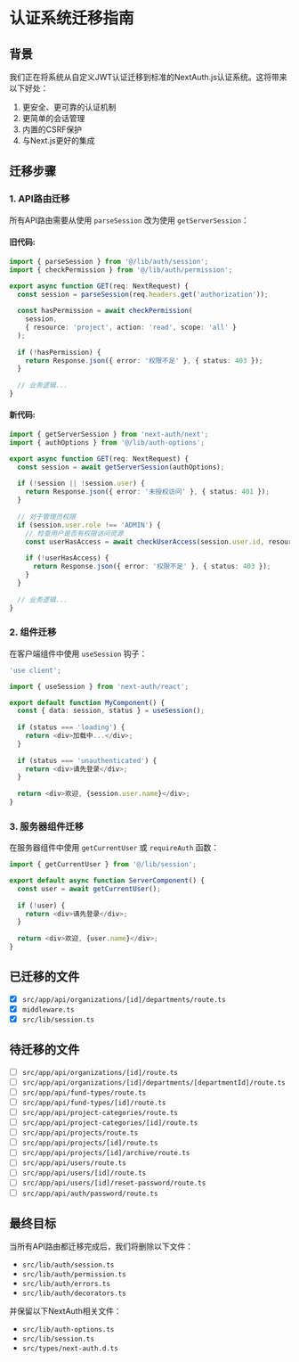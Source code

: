 # 认证系统迁移指南

## 背景

我们正在将系统从自定义JWT认证迁移到标准的NextAuth.js认证系统。这将带来以下好处：

1. 更安全、更可靠的认证机制
2. 更简单的会话管理
3. 内置的CSRF保护
4. 与Next.js更好的集成

## 迁移步骤

### 1. API路由迁移

所有API路由需要从使用 `parseSession` 改为使用 `getServerSession`：

#### 旧代码:

```typescript
import { parseSession } from '@/lib/auth/session';
import { checkPermission } from '@/lib/auth/permission';

export async function GET(req: NextRequest) {
  const session = parseSession(req.headers.get('authorization'));
  
  const hasPermission = await checkPermission(
    session,
    { resource: 'project', action: 'read', scope: 'all' }
  );
  
  if (!hasPermission) {
    return Response.json({ error: '权限不足' }, { status: 403 });
  }
  
  // 业务逻辑...
}
```

#### 新代码:

```typescript
import { getServerSession } from 'next-auth/next';
import { authOptions } from '@/lib/auth-options';

export async function GET(req: NextRequest) {
  const session = await getServerSession(authOptions);
  
  if (!session || !session.user) {
    return Response.json({ error: '未授权访问' }, { status: 401 });
  }
  
  // 对于管理员权限
  if (session.user.role !== 'ADMIN') {
    // 检查用户是否有权限访问资源
    const userHasAccess = await checkUserAccess(session.user.id, resourceId);
    
    if (!userHasAccess) {
      return Response.json({ error: '权限不足' }, { status: 403 });
    }
  }
  
  // 业务逻辑...
}
```

### 2. 组件迁移

在客户端组件中使用 `useSession` 钩子：

```typescript
'use client';

import { useSession } from 'next-auth/react';

export default function MyComponent() {
  const { data: session, status } = useSession();
  
  if (status === 'loading') {
    return <div>加载中...</div>;
  }
  
  if (status === 'unauthenticated') {
    return <div>请先登录</div>;
  }
  
  return <div>欢迎, {session.user.name}</div>;
}
```

### 3. 服务器组件迁移

在服务器组件中使用 `getCurrentUser` 或 `requireAuth` 函数：

```typescript
import { getCurrentUser } from '@/lib/session';

export default async function ServerComponent() {
  const user = await getCurrentUser();
  
  if (!user) {
    return <div>请先登录</div>;
  }
  
  return <div>欢迎, {user.name}</div>;
}
```

## 已迁移的文件

- [x] `src/app/api/organizations/[id]/departments/route.ts`
- [x] `middleware.ts`
- [x] `src/lib/session.ts`

## 待迁移的文件

- [ ] `src/app/api/organizations/[id]/route.ts`
- [ ] `src/app/api/organizations/[id]/departments/[departmentId]/route.ts`
- [ ] `src/app/api/fund-types/route.ts`
- [ ] `src/app/api/fund-types/[id]/route.ts`
- [ ] `src/app/api/project-categories/route.ts`
- [ ] `src/app/api/project-categories/[id]/route.ts`
- [ ] `src/app/api/projects/route.ts`
- [ ] `src/app/api/projects/[id]/route.ts`
- [ ] `src/app/api/projects/[id]/archive/route.ts`
- [ ] `src/app/api/users/route.ts`
- [ ] `src/app/api/users/[id]/route.ts`
- [ ] `src/app/api/users/[id]/reset-password/route.ts`
- [ ] `src/app/api/auth/password/route.ts`

## 最终目标

当所有API路由都迁移完成后，我们将删除以下文件：

- `src/lib/auth/session.ts`
- `src/lib/auth/permission.ts`
- `src/lib/auth/errors.ts`
- `src/lib/auth/decorators.ts`

并保留以下NextAuth相关文件：

- `src/lib/auth-options.ts`
- `src/lib/session.ts`
- `src/types/next-auth.d.ts` 